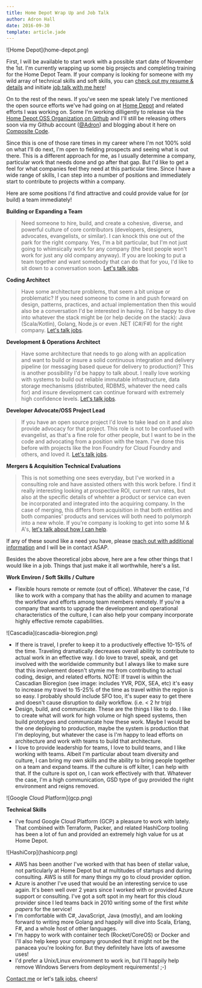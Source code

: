 ```yaml
---
title: Home Depot Wrap Up and Job Talk
author: Adron Hall
date: 2016-09-30
template: article.jade
---
```

<div class="image float-right">
    ![Home Depot](home-depot.png)
</div>

First, I will be available to start work with a possible start date of November the 1st. I'm currently wrapping up some big projects and completing training for the Home Depot Team. If your company is looking for someone with my wild array of technical skills and soft skills, you can [check out my resume & details](/docs/about) and initiate [job talk with me here](/docs/job-talk/)!

On to the rest of the news. If you've seen me speak lately I've mentioned the open source efforts we've had going on at [Home Depot](http://www.homedepot.com/) and related efforts I was working on. Some I'm working dilligently to release via the [Home Depot OSS Organization on Github](https://github.com/homedepot/) and I'll still be releasing others soon via my Github account ([@Adron](https://github.com/Adron)) and blogging about it here on [Composite Code](http://blog.adron.me).

<span class="more"></span>

Since this is one of those rare times in my career where I'm not 100% sold on what I'll do next, I'm open to fielding prospects and seeing what is out there. This is a different approach for me, as I usually determine a company, particular work that needs done and go after that gap. But I'd like to get a feel for what companies feel they need at this particular time. Since I have a wide range of skills, I can step into a number of positions and immediately start to contribute to projects within a company.

Here are some positions I'd find attractive and could provide value for (or build) a team immediately!

**Building or Expanding a Team**

> Need someone to hire, build, and create a cohesive, diverse, and powerful culture of core contributors (developers, designers, advocates, evangelists, or similar). I can knock this one out of the park for the right company. Yes, I'm a bit particular, but I'm not just going to whimsically work for any company (the best people won't work for just any old company anyway). If you are looking to put a team together and want somebody that can do that for you, I'd like to sit down to a conversation soon. [Let's talk jobs](/docs/job-talk/).

**Coding Architect**

> Have some architecture problems, that seem a bit unique or problematic? If you need someone to come in and push forward on design, patterns, practices, and actual implementation then this would also be a conversation I'd be interested in having. I'd be happy to dive into whatever the stack might be (or help decide on the stack): Java (Scala/Kotlin), Golang, Node.js or even .NET (C#/F#) for the right company. [Let's talk jobs](/docs/job-talk/).

**Development & Operations Architect**

> Have some architecture that needs to go along with an application and want to build or insure a solid continuous integration and delivery pipeline (or messaging based queue for delivery to production)? This is another possibility I'd be happy to talk about. I really love working with systems to build out reliable immutable infrastructure, data storage mechanisms (distributed, RDBMS, whatever the need calls for) and insure development can continue forward with extremely high confidence levels. [Let's talk jobs](/docs/job-talk/).

**Developer Advocate/OSS Project Lead**

> If you have an open source project I'd love to take lead on it and also provide advocacy for that project. This role is not to be confused with evangelist, as that's a fine role for other people, but I want to be in the code and advocating from a position with the team. I've done this before with projects like the Iron Foundry for Cloud Foundry and others, and loved it. [Let's talk jobs](/docs/job-talk/).

**Mergers & Acquisition Technical Evaluations**

> This is not something one sees everyday, but I've worked in a consulting role and have assisted others with this work before. I find it really interesting looking at prospective ROI, current run rates, but also at the specific details of whehter a product or service can even be incorporated and integrated into the acquiring company. In the case of merging, this differs from acquisition in that both entities and both companies' products and services will both need to polymorph into a new whole. If you're company is looking to get into some M & A's, [let's talk about how I can help](/docs/job-talk/).

If any of these sound like a need you have, please [reach out with additional information](/docs/job-talk/) and I will be in contact ASAP.

Besides the above theoretical jobs above, here are a few other things that I would like in a job. Things that just make it all worthwhile, here's a list.

**Work Environ / Soft Skills / Culture**

* Flexible hours remote or remote (out of office). Whatever the case, I'd like to work with a company that has the ability and acumen to manage the workflow and efforts among team members remotely. If you're a company that wants to upgrade the development and operational characteristics of the culture, I can also help your company incorporate highly effective remote capabilities.

<div class="image float-right">
    ![Cascadia](cascadia-bioregion.png)
</div>

* If there is travel, I prefer to keep it to a productively effective 10-15% of the time. Traveling dramatically decreases overall ability to contribute to actual work in an effective way. I do love to travel, speak, and get involved with the worldwide community but I always like to make sure that this involvement doesn't stymie me from contributing to actual coding, design, and related efforts.  NOTE: If travel is within the Cascadian Bioregion (see image: includes YVR, PDX, SEA, etc) it's easy to increase my travel to 15-25% of the time as travel within the region is so easy. I probably should include SFO too, it's super easy to get there and doesn't cause disruption to daily workflow. (i.e. < 2 hr trip)
* Design, build, and communicate. These are the things I like to do. I like to create what will work for high volume or high speed systems, then build prototypes and communicate how these work. Maybe I would be the one deploying to production, maybe the system is production that I'm deploying, but whatever the case is I'm happy to lead efforts on architecture and work with teams to build that architecture.
* I love to provide leadership for teams, I love to build teams, and I like working with teams. Albeit I'm particular about team diversity and culture, I can bring my own skills and the ability to bring people together on a team and expand teams. If the culture is off kilter, I can help with that. If the culture is spot on, I can work effectively with that. Whatever the case, I'm a high communication, GSD type of guy provided the right environment and reigns removed.

<div class="image float-right">
    ![Google Cloud Platform](gcp.png)
</div>

**Technical Skills**

* I've found Google Cloud Platform (GCP) a pleasure to work with lately. That combined with Terraform, Packer, and related HashiCorp tooling has been a lot of fun and provided an extremely high value for us at Home Depot.

<div class="image float-right">
    ![HashiCorp](hashicorp.png)
</div>

* AWS has been another I've worked with that has been of stellar value, not particularly at Home Depot but at multitudes of startups and during consulting. AWS is still for many things my go to cloud provider option.
* Azure is another I've used that would be an interesting service to use again. It's been well over 2 years since I worked with or provided Azure support or consulting. I've got a soft spot in my heart for this cloud provider since I led teams back in 2010 writing some of the first *white papers* for the service!
* I'm comfortable with C#, JavaScript, Java (mostly), and am looking forward to writing more Golang and happily will dive into Scala, Erlang, F#, and a whole host of other languages.
* I'm happy to work with container tech (Rocket/CoreOS) or Docker and I'll also help keep your company grounded that it might not be the panacea you're looking for. But they definitely have lots of awesome uses!
* I'd prefer a Unix/Linux environment to work in, but I'll happily help remove Windows Servers from deployment requirements!  ;-)

[Contact me](/docs/) or let's [talk jobs](/docs/), cheers!
